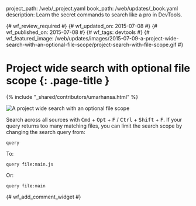 project_path: /web/_project.yaml
book_path: /web/updates/_book.yaml
description: Learn the secret commands to search like a pro in DevTools.

{# wf_review_required #}
{# wf_updated_on: 2015-07-08 #}
{# wf_published_on: 2015-07-08 #}
{# wf_tags: devtools #}
{# wf_featured_image: /web/updates/images/2015-07-09-a-project-wide-search-with-an-optional-file-scope/project-search-with-file-scope.gif #}

# Project wide search with optional file scope {: .page-title }

{% include "_shared/contributors/umarhansa.html" %}


<img src="/web/updates/images/2015-07-09-a-project-wide-search-with-an-optional-file-scope/project-search-with-file-scope.gif" alt="A project wide search with an optional file scope">

Search across all sources with <kbd class="kbd">Cmd</kbd> + <kbd class="kbd">Opt</kbd> + <kbd class="kbd">F</kbd> / <kbd class="kbd">Ctrl</kbd> + <kbd class="kbd">Shift</kbd> + <kbd class="kbd">F</kbd>. If your query returns too many matching files, you can limit the search scope by changing the search query from:

<pre><code>query</code></pre>

To:

<pre><code>query file:main.js</code></pre>

Or:

<pre><code>query file:main</code></pre>


{# wf_add_comment_widget #}
